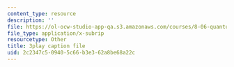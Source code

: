 ```yaml
---
content_type: resource
description: ''
file: https://ol-ocw-studio-app-qa.s3.amazonaws.com/courses/8-06-quantum-physics-iii-spring-2018/2c2347c509405c66b3e362a8be68a22c_nd_sryUc1tc.vtt
file_type: application/x-subrip
resourcetype: Other
title: 3play caption file
uid: 2c2347c5-0940-5c66-b3e3-62a8be68a22c
---
```

